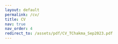 ```yaml
---
layout: default
permalink: /cv/
title: CV
nav: true
nav_order: 4    
redirect_to: /assets/pdf/CV_TChakma_Sep2023.pdf
---
```

